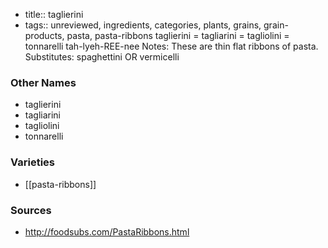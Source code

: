 - title:: taglierini
- tags:: unreviewed, ingredients, categories, plants, grains, grain-products, pasta, pasta-ribbons
taglierini = tagliarini = tagliolini = tonnarelli tah-lyeh-REE-nee Notes: These are thin flat ribbons of pasta. Substitutes: spaghettini OR vermicelli

### Other Names

* taglierini
* tagliarini
* tagliolini
* tonnarelli

### Varieties

* [[pasta-ribbons]]

### Sources
* http://foodsubs.com/PastaRibbons.html
